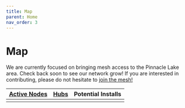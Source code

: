 ```yaml
---
title: Map
parent: Home
nav_order: 3
---
```


<head>
  <meta charset="utf-8">
  <link rel="stylesheet" href="/assets/css/ol.css" type="text/css">
  <script src="/assets/js/ol.js"></script>
</head>

# Map

We are currently focused on bringing mesh access to the Pinnacle Lake area. Check back soon to see our network grow! If you are interested in contributing, please do not hesitate to [join the mesh!](/join)

|<a href="/docs/nodes"><span class="node-active">Active Nodes</span></a>|<a href="/docs/hubs"><span class="hub-active">Hubs</span></a>|<span class="node-potential">Potential Installs</span>|
|:----:|:----:|:----:|
|<span id="active-nodes-total"></span>|<span id="active-hubs-total"></span>|<span id="potential-nodes-total"></span>|



<div id="momesh-map" class="map"></div>

<script src="/assets/js/map.js"></script>
